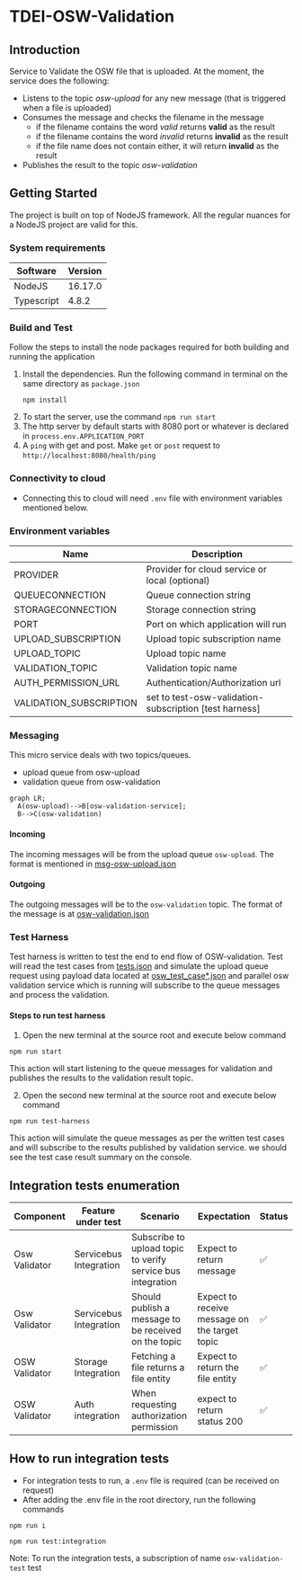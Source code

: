 # TDEI-OSW-Validation

## Introduction 
Service to Validate the OSW file that is uploaded. At the moment, the service does the following:
- Listens to the topic _osw-upload_ for any new message (that is triggered when a file is uploaded)
- Consumes the message and checks the filename in the message
  - if the filename contains the word _valid_ returns **valid** as the result
  - if the filename contains the word _invalid_ returns **invalid** as the result
  - if the file name does not contain either, it will return **invalid** as the result
- Publishes the result to the topic _osw-validation_

## Getting Started
The project is built on top of NodeJS framework. All the regular nuances for a NodeJS project are valid for this.

### System requirements
| Software | Version|
|----|---|
| NodeJS | 16.17.0|
| Typescript | 4.8.2 |

### Build and Test
Follow the steps to install the node packages required for both building and running the application

1. Install the dependencies. Run the following command in terminal on the same directory as `package.json`
    ```shell
    npm install
    ```
2. To start the server, use the command `npm run start`
3. The http server by default starts with 8080 port or whatever is declared in `process.env.APPLICATION_PORT`
4. A `ping` with get and post. Make `get` or `post` request to `http://localhost:8080/health/ping`


### Connectivity to cloud
- Connecting this to cloud will need `.env` file with environment variables mentioned below.

### Environment variables
|Name| Description |
|--|--|
|PROVIDER | Provider for cloud service or local (optional) |
|QUEUECONNECTION | Queue connection string |
|STORAGECONNECTION | Storage connection string|
|PORT |Port on which application will run|
|UPLOAD_SUBSCRIPTION | Upload topic subscription name|
|UPLOAD_TOPIC | Upload topic name|
|VALIDATION_TOPIC | Validation topic name|
|AUTH_PERMISSION_URL | Authentication/Authorization url|
|VALIDATION_SUBSCRIPTION | set to test-osw-validation-subscription [test harness]|


### Messaging

This micro service deals with two topics/queues. 
- upload queue from osw-upload
- validation queue from osw-validation


```mermaid
graph LR;
  A(osw-upload)-->B[osw-validation-service];
  B-->C(osw-validation)
```
#### Incoming
The incoming messages will be from the upload queue `osw-upload`.
The format is mentioned in [msg-osw-upload.json](https://github.com/TaskarCenterAtUW/TDEI-event-messages/blob/dev/event/osw-upload.json)

#### Outgoing
The outgoing messages will be to the `osw-validation` topic.
The format of the message is at [osw-validation.json](https://github.com/TaskarCenterAtUW/TDEI-event-messages/blob/dev/event/osw-validation.json)


### Test Harness
Test harness is written to test the end to end flow of OSW-validation. Test will read the test cases from [tests.json](./src/__test__/asset/tests.json) and simulate the upload queue request using payload data located at [osw_test_case*.json](./src/__test__/asset/test_data/) and parallel osw validation service which is running will subscribe to the queue messages and process the validation. 

#### Steps to run test harness

 1. Open the new terminal at the source root and execute below command
 ```
npm run start
```
This action will start listening to the queue messages for validation and publishes the results to the validation result topic.

2.  Open the second new terminal at the source root and execute below command
 ```
npm run test-harness
```
This action will simulate the queue messages as per the written test cases and will subscribe to the results published by validation service. we should see the test case result summary on the console. 

## Integration tests enumeration
| Component | Feature under test | Scenario | Expectation | Status |
|-|-|-|-|-|
| Osw Validator | Servicebus Integration | Subscribe to upload topic to verify service bus integration | Expect to return message | :white_check_mark: |
| Osw Validator | Servicebus Integration | Should publish a message to be received on the topic | Expect to receive message on the target topic | :white_check_mark: |
| OSW Validator | Storage Integration| Fetching a file returns a file entity | Expect to return the file entity|:white_check_mark:|
| OSW Validator | Auth integration | When requesting authorization permission| expect to return status 200| :white_check_mark:|

## How to run integration tests
- For integration tests to run, a `.env` file is required (can be received on request)
- After adding the .env file in the root directory, run the following commands

`npm run i`

`npm run test:integration`

Note: To run the integration tests, a subscription of name `osw-validation-test`
test
